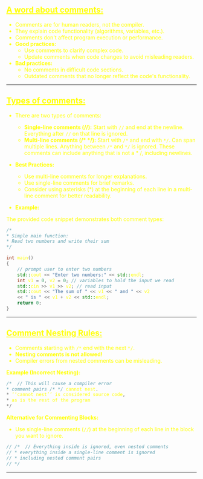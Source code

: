 ## <font color=yellow><u>A word about comments:</u></f>

- Comments are for human readers, not the compiler.
- They explain code functionality (algorithms, variables, etc.).
- Comments don't affect program execution or performance.
- **Good practices:**
    - Use comments to clarify complex code.
    - Update comments when code changes to avoid misleading readers.
- **Bad practices:**
    - No comments in difficult code sections.
    - Outdated comments that no longer reflect the code's functionality.

---
## <font color=yellow><u>Types of comments:</u></f>

- There are two types of comments:
    - **Single-line comments (//):** Start with `//` and end at the newline. Everything after `//` on that line is ignored.
    - __Multi-line comments (/* \*/):__ Start with `/*` and end with `*/`. Can span multiple lines. Anything between `/*` and `*/` is ignored. These comments can include anything that is not a * /, including newlines.
    
- **Best Practices:**
    - Use multi-line comments for longer explanations.
    - Use single-line comments for brief remarks.
    - Consider using asterisks (*) at the beginning of each line in a multi-line comment for better readability.
    
- **Example:**
    
The provided code snippet demonstrates both comment types:

```cpp
/*
* Simple main function:
* Read two numbers and write their sum
*/

int main()
{
	// prompt user to enter two numbers
	std::cout << "Enter two numbers:" << std::endl;
	int v1 = 0, v2 = 0; // variables to hold the input we read
	std::cin >> v1 >> v2; // read input
	std::cout << "The sum of " << v1 << " and " << v2
	<< " is " << v1 + v2 << std::endl;
	return 0;
}

```

---
## <font color=yellow><u>Comment Nesting Rules:</u></f>

- Comments starting with `/*` end with the next `*/`.
- **Nesting comments is not allowed!**
- Compiler errors from nested comments can be misleading.

**Example (Incorrect Nesting):**

```cpp
/*  // This will cause a compiler error
* comment pairs /* */ cannot nest.
* ‘‘cannot nest’’ is considered source code,
* as is the rest of the program
*/
```

**Alternative for Commenting Blocks:**

- Use single-line comments (`//`) at the beginning of each line in the block you want to ignore.

```cpp
// /*  // Everything inside is ignored, even nested comments
// * everything inside a single-line comment is ignored
// * including nested comment pairs
// */
```

---

